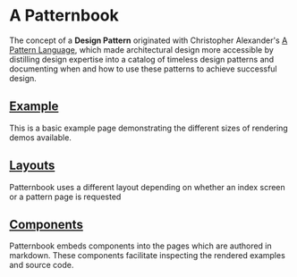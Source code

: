 A Patternbook
====

The concept of a **Design Pattern** originated with Christopher Alexander's
[A Pattern Language](https://en.wikipedia.org/wiki/A_Pattern_Language),
which made architectural design more accessible by distilling design
expertise into a catalog of timeless design patterns and documenting
when and how to use these patterns to achieve successful design.

[Example](/example/Example)
----

This is a basic example page demonstrating
the different sizes of rendering demos available.

[Layouts](/layouts/)
----

Patternbook uses a different layout
depending on whether an index screen or a pattern page is
requested

[Components](/components/)
----

Patternbook embeds components
into the pages which are authored in markdown.  These
components facilitate inspecting the rendered examples
and source code.
